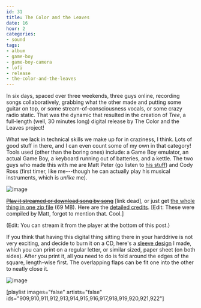 ```yaml
---
id: 31
title: The Color and the Leaves
date: 16
hour: 2
categories:
- sound
tags:
- album
- game-boy
- game-boy-camera
- lofi
- release
- the-color-and-the-leaves
---
```


In six days, spaced over three weekends, three guys online, recording songs collaboratively, grabbing what the other made and putting some guitar on top, or some stream-of-consciousness vocals, or some crazy radio static. That was the dynamic that resulted in the creation of _Tree_, a full-length (well, 30 minutes long) digital release by The Color and the Leaves project!

What we lack in technical skills we make up for in craziness, I think. Lots of good stuff in there, and I can even count some of my own in that category! Tools used (other than the boring ones) include: a Game Boy emulator, an actual Game Boy, a keyboard running out of batteries, and a kettle. The two guys who made this with me are Matt Peter (go listen to [his stuff](http://www.fireandrobot.com/)) and Cody Ross (first timer, like me---though he can actually play his musical instruments, which is _unlike_ me).

![image](http://blog.agj.cl/wp-content/uploads/2008/12/treecover.jpg "Tree cover")

~~[Play it streamed or download song by song](http://cllct.com/release/tree)~~ [link dead], or just get [the whole thing in one zip file](http://www.agj.cl/files/music/colorleaves/tree/The%20Color%20and%20the%20Leaves%20-%20Tree.zip) (69 MB). Here are the [detailed credits](http://www.agj.cl/files/music/colorleaves/tree/tree_credits.txt). [Edit: These were compiled by Matt, forgot to mention that. Cool.]

(Edit: You can stream it from the player at the bottom of this post.)

If you think that having this digital thing sitting there in your harddrive is not very exciting, and decide to burn it on a CD, here's a [sleeve design](http://www.agj.cl/files/music/colorleaves/tree/tree_sleeve.pdf) I made, which you can print on a regular letter, or similar sized, paper sheet (on both sides). After you print it, all you need to do is fold around the edges of the square, length-wise first. The overlapping flaps can be fit one into the other to neatly close it.

![image](http://blog.agj.cl/wp-content/uploads/2008/12/sleeve.jpg "Tree CD sleeve")

<!-- more -->

[playlist images="false" artists="false" ids="909,910,911,912,913,914,915,916,917,918,919,920,921,922"]
